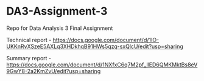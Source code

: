 # DA3-Assignment-3
 Repo for Data Analysis 3 Final Assignment

Technical report - https://docs.google.com/document/d/1IO-UKKnRvXSzeE5AXLq3XHDkhqB91HWs5qzq-sxQlcU/edit?usp=sharing

Summary report - https://docs.google.com/document/d/1NXfxC6q7M2pf_llED6QMKMktBs8eV9GwY8-2a2KmZvU/edit?usp=sharing
